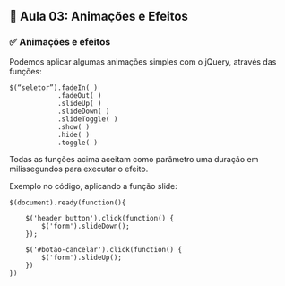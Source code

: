 ## 📝 Aula 03: Animações e Efeitos
### ✅ Animações e efeitos
Podemos aplicar algumas animações simples com o jQuery, através das funções:
```
$(“seletor”).fadeIn( )
            .fadeOut( )
            .slideUp( )
            .slideDown( )
            .slideToggle( )
            .show( )
            .hide( )
            .toggle( )
```

Todas as funções acima aceitam como parâmetro uma duração em milissegundos para executar o efeito.

Exemplo no código, aplicando a função slide:
```
$(document).ready(function(){

    $('header button').click(function() {
        $('form').slideDown();
    });

    $('#botao-cancelar').click(function() {
        $('form').slideUp();
    })
})
```
